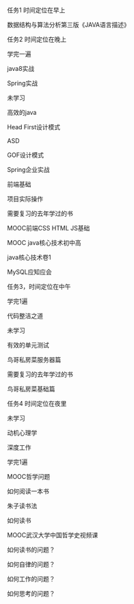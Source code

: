 任务1 时间定位在早上

数据结构与算法分析第三版《JAVA语言描述》



任务2  时间定位在晚上

学完一遍

java8实战

Spring实战



未学习

高效的java

Head First设计模式

ASD

GOF设计模式

Spring企业实战

前端基础

项目实际操作



需要复习的去年学过的书

MOOC前端CSS HTML JS基础

MOOC java核心技术初中高

java核心技术卷1

MySQL应知应会



任务3，时间定位在中午

学完1遍

代码整洁之道



未学习

有效的单元测试

鸟哥私房菜服务器篇



需要复习的去年学过的书

鸟哥私房菜基础篇



任务4 时间定位在夜里

未学习

动机心理学

深度工作



学完1遍

MOOC哲学问题

如何阅读一本书

朱子读书法

如何读书

MOOC武汉大学中国哲学史视频课



如何读书的问题？

如何自律的问题？

如何工作的问题？

如何思考的问题？